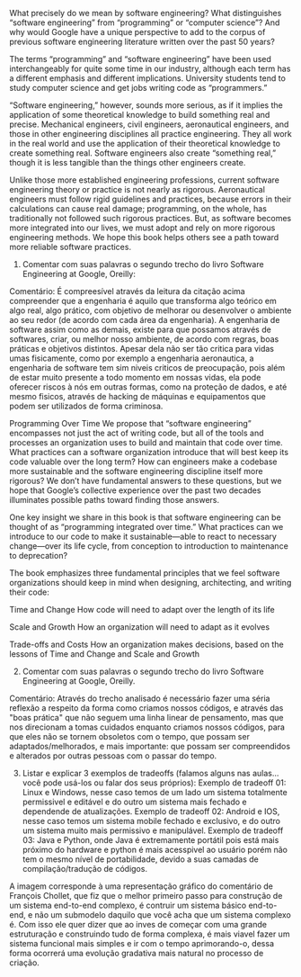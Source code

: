 What precisely do we mean by software engineering? What distinguishes “software engineering” from “programming” or “computer science”? And why would Google have a unique perspective to add to the corpus of previous software engineering literature written over the past 50 years?

The terms “programming” and “software engineering” have been used interchangeably for quite some time in our industry, although each term has a different emphasis and different implications. University students tend to study computer science and get jobs writing code as “programmers.”

“Software engineering,” however, sounds more serious, as if it implies the application of some theoretical knowledge to build something real and precise. Mechanical engineers, civil engineers, aeronautical engineers, and those in other engineering disciplines all practice engineering. They all work in the real world and use the application of their theoretical knowledge to create something real. Software engineers also create “something real,” though it is less tangible than the things other engineers create.

Unlike those more established engineering professions, current software engineering theory or practice is not nearly as rigorous. Aeronautical engineers must follow rigid guidelines and practices, because errors in their calculations can cause real damage; programming, on the whole, has traditionally not followed such rigorous practices. But, as software becomes more integrated into our lives, we must adopt and rely on more rigorous engineering methods. We hope this book helps others see a path toward more reliable software practices.

1. Comentar com suas palavras o segundo trecho do livro Software Engineering at Google, Oreilly:
   
Comentário: É compreesível através da leitura da citação acima compreender que a engenharia é aquilo que transforma algo teórico em algo real, algo prático, com objetivo de melhorar ou desenvolver o ambiente ao seu redor (de acordo com cada área da engenharia). A engenharia de software assim como as demais, existe para que possamos através de softwares, criar, ou melhor nosso ambiente, de acordo com regras, boas práticas e objetivos distintos. Apesar dela não ser tão critica para vidas umas fisicamente, como por exemplo a engenharia aeronautica, a engenharia de software tem sim niveis criticos de preocupação, pois além de estar muito presente a todo momento em nossas vidas, ela pode oferecer riscos à nós em outras formas, como na proteção de dados, e até mesmo fisicos, através de hacking de máquinas e equipamentos que podem ser utilizados de forma criminosa.

Programming Over Time We propose that “software engineering” encompasses not just the act of writing code, but all of the tools and processes an organization uses to build and maintain that code over time. What practices can a software organization introduce that will best keep its code valuable over the long term? How can engineers make a codebase more sustainable and the software engineering discipline itself more rigorous? We don’t have fundamental answers to these questions, but we hope that Google’s collective experience over the past two decades illuminates possible paths toward finding those answers.

One key insight we share in this book is that software engineering can be thought of as “programming integrated over time.” What practices can we introduce to our code to make it sustainable—able to react to necessary change—over its life cycle, from conception to introduction to maintenance to deprecation?

The book emphasizes three fundamental principles that we feel software organizations should keep in mind when designing, architecting, and writing their code:

Time and Change How code will need to adapt over the length of its life

Scale and Growth How an organization will need to adapt as it evolves

Trade-offs and Costs How an organization makes decisions, based on the lessons of Time and Change and Scale and Growth

2. Comentar com suas palavras o segundo trecho do livro Software Engineering at Google, Oreilly.
   
Comentário: Através do trecho analisado é necessário fazer uma séria reflexão a respeito da forma como criamos nossos códigos, e através das "boas prática" que não seguem uma linha linear de pensamento, mas que nos direcionam a tomas cuidados enquanto criamos nossos códigos, para que eles não se tornem obsoletos com o tempo, que possam ser adaptados/melhorados, e mais importante: que possam ser compreendidos e alterados por outras pessoas com o passar do tempo.

3. Listar e explicar 3 exemplos de tradeoffs (falamos alguns nas aulas... você pode usá-los ou falar dos seus próprios):
Exemplo de tradeoff 01: Linux e Windows, nesse caso temos de um lado um sistema totalmente permissivel e editável e do outro um sistema mais fechado e dependende de atualizações.
Exemplo de tradeoff 02: Android e IOS, nesse caso temos um sistema mobile fechado e exclusivo, e do outro um sistema muito mais permissivo e manipulável.
Exemplo de tradeoff 03: Java e Python, onde Java é extremamente portátil pois está mais próximo do hardware e python é mais acesspivel ao usuário porém não tem o mesmo nível de portabilidade, devido a suas camadas de compilação/tradução de códigos.

A imagem corresponde à uma representação gráfico do comentário de François Chollet, que fiz que o melhor primeiro passo para construção de um sistema end-to-end complexo, é contruir um sistema básico end-to-end, e não um submodelo daquilo que você acha que um sistema complexo é. Com isso ele quer dizer que ao inves de começar com uma grande estruturação e construindo tudo de forma complexa, é mais viavel fazer um sistema funcional mais simples e ir com o tempo aprimorando-o, dessa forma ocorrerá uma evolução gradativa mais natural no processo de criação.
